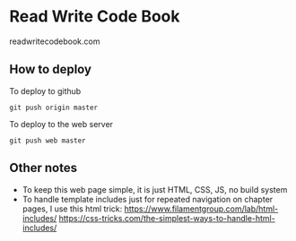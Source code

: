 # Read Write Code Book

readwritecodebook.com



## How to deploy

To deploy to github

    git push origin master

To deploy to the web server

    git push web master



## Other notes

- To keep this web page simple, it is just HTML, CSS, JS, no build system
- To handle template includes just for repeated navigation on chapter pages, I use this html trick: https://www.filamentgroup.com/lab/html-includes/ 
https://css-tricks.com/the-simplest-ways-to-handle-html-includes/


